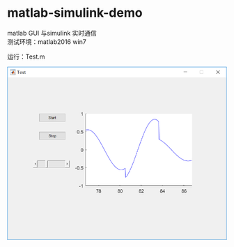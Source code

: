 # matlab-simulink-demo
matlab GUI 与simulink 实时通信  
测试环境：matlab2016 win7  

运行：Test.m 

![GUI 与simulink 实时通信 ](https://github.com/carry-xz/matlab-simulink-demo/blob/master/image.png)
